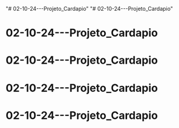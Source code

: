 "# 02-10-24---Projeto_Cardapio" 
"# 02-10-24---Projeto_Cardapio" 
# 02-10-24---Projeto_Cardapio
# 02-10-24---Projeto_Cardapio
# 02-10-24---Projeto_Cardapio
# 02-10-24---Projeto_Cardapio
